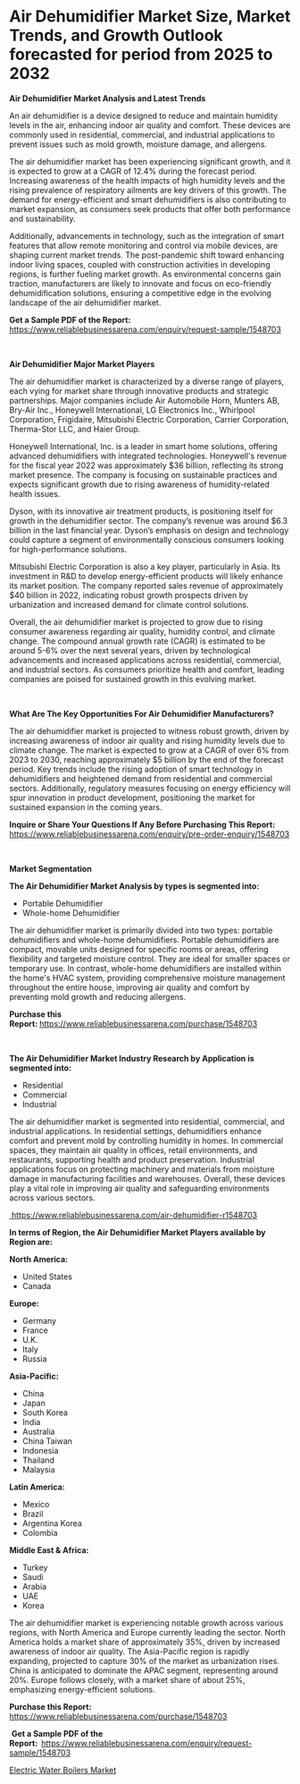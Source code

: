 <p><h1>Air Dehumidifier Market Size, Market Trends, and Growth Outlook forecasted for period from 2025 to 2032</h1></p><p><strong>Air Dehumidifier Market Analysis and Latest Trends</strong></p>
<p><p>An air dehumidifier is a device designed to reduce and maintain humidity levels in the air, enhancing indoor air quality and comfort. These devices are commonly used in residential, commercial, and industrial applications to prevent issues such as mold growth, moisture damage, and allergens. </p><p>The air dehumidifier market has been experiencing significant growth, and it is expected to grow at a CAGR of 12.4% during the forecast period. Increasing awareness of the health impacts of high humidity levels and the rising prevalence of respiratory ailments are key drivers of this growth. The demand for energy-efficient and smart dehumidifiers is also contributing to market expansion, as consumers seek products that offer both performance and sustainability.</p><p>Additionally, advancements in technology, such as the integration of smart features that allow remote monitoring and control via mobile devices, are shaping current market trends. The post-pandemic shift toward enhancing indoor living spaces, coupled with construction activities in developing regions, is further fueling market growth. As environmental concerns gain traction, manufacturers are likely to innovate and focus on eco-friendly dehumidification solutions, ensuring a competitive edge in the evolving landscape of the air dehumidifier market.</p></p>
<p><strong>Get a Sample PDF of the Report:&nbsp;</strong> <a href="https://www.reliablebusinessarena.com/enquiry/request-sample/1548703?utm_campaign=2238&utm_medium=2&utm_source=Github&utm_content=ia&utm_term=20022025&utm_id=air-dehumidifier">https://www.reliablebusinessarena.com/enquiry/request-sample/1548703</a></p>
<p>&nbsp;</p>
<p><strong>Air Dehumidifier Major Market Players</strong></p>
<p><p>The air dehumidifier market is characterized by a diverse range of players, each vying for market share through innovative products and strategic partnerships. Major companies include Air Automobile Horn, Munters AB, Bry-Air Inc., Honeywell International, LG Electronics Inc., Whirlpool Corporation, Frigidaire, Mitsubishi Electric Corporation, Carrier Corporation, Therma-Stor LLC, and Haier Group.</p><p>Honeywell International, Inc. is a leader in smart home solutions, offering advanced dehumidifiers with integrated technologies. Honeywell's revenue for the fiscal year 2022 was approximately $36 billion, reflecting its strong market presence. The company is focusing on sustainable practices and expects significant growth due to rising awareness of humidity-related health issues.</p><p>Dyson, with its innovative air treatment products, is positioning itself for growth in the dehumidifier sector. The company’s revenue was around $6.3 billion in the last financial year. Dyson’s emphasis on design and technology could capture a segment of environmentally conscious consumers looking for high-performance solutions.</p><p>Mitsubishi Electric Corporation is also a key player, particularly in Asia. Its investment in R&D to develop energy-efficient products will likely enhance its market position. The company reported sales revenue of approximately $40 billion in 2022, indicating robust growth prospects driven by urbanization and increased demand for climate control solutions.</p><p>Overall, the air dehumidifier market is projected to grow due to rising consumer awareness regarding air quality, humidity control, and climate change. The compound annual growth rate (CAGR) is estimated to be around 5-6% over the next several years, driven by technological advancements and increased applications across residential, commercial, and industrial sectors. As consumers prioritize health and comfort, leading companies are poised for sustained growth in this evolving market.</p></p>
<p>&nbsp;</p>
<p><strong>What Are The Key Opportunities For Air Dehumidifier Manufacturers?</strong></p>
<p><p>The air dehumidifier market is projected to witness robust growth, driven by increasing awareness of indoor air quality and rising humidity levels due to climate change. The market is expected to grow at a CAGR of over 6% from 2023 to 2030, reaching approximately $5 billion by the end of the forecast period. Key trends include the rising adoption of smart technology in dehumidifiers and heightened demand from residential and commercial sectors. Additionally, regulatory measures focusing on energy efficiency will spur innovation in product development, positioning the market for sustained expansion in the coming years.</p></p>
<p><strong>Inquire or Share Your Questions If Any Before Purchasing This Report:</strong> <a href="https://www.reliablebusinessarena.com/enquiry/pre-order-enquiry/1548703?utm_campaign=2238&utm_medium=2&utm_source=Github&utm_content=ia&utm_term=20022025&utm_id=air-dehumidifier">https://www.reliablebusinessarena.com/enquiry/pre-order-enquiry/1548703</a></p>
<p>&nbsp;</p>
<p><strong>Market Segmentation</strong></p>
<p><strong>The Air Dehumidifier Market Analysis by types is segmented into:</strong></p>
<p><ul><li>Portable Dehumidifier</li><li>Whole-home Dehumidifier</li></ul></p>
<p><p>The air dehumidifier market is primarily divided into two types: portable dehumidifiers and whole-home dehumidifiers. Portable dehumidifiers are compact, movable units designed for specific rooms or areas, offering flexibility and targeted moisture control. They are ideal for smaller spaces or temporary use. In contrast, whole-home dehumidifiers are installed within the home's HVAC system, providing comprehensive moisture management throughout the entire house, improving air quality and comfort by preventing mold growth and reducing allergens.</p></p>
<p><strong>Purchase this Report:&nbsp;</strong><a href="https://www.reliablebusinessarena.com/purchase/1548703?utm_campaign=2238&utm_medium=2&utm_source=Github&utm_content=ia&utm_term=20022025&utm_id=air-dehumidifier">https://www.reliablebusinessarena.com/purchase/1548703</a></p>
<p>&nbsp;</p>
<p><strong>The Air Dehumidifier Market Industry Research by Application is segmented into:</strong></p>
<p><ul><li>Residential</li><li>Commercial</li><li>Industrial</li></ul></p>
<p><p>The air dehumidifier market is segmented into residential, commercial, and industrial applications. In residential settings, dehumidifiers enhance comfort and prevent mold by controlling humidity in homes. In commercial spaces, they maintain air quality in offices, retail environments, and restaurants, supporting health and product preservation. Industrial applications focus on protecting machinery and materials from moisture damage in manufacturing facilities and warehouses. Overall, these devices play a vital role in improving air quality and safeguarding environments across various sectors.</p></p>
<p><a href="https://www.reliablebusinessarena.com/air-dehumidifier-r1548703?utm_campaign=2238&utm_medium=2&utm_source=Github&utm_content=ia&utm_term=20022025&utm_id=air-dehumidifier">&nbsp;https://www.reliablebusinessarena.com/air-dehumidifier-r1548703</a></p>
<p><strong>In terms of Region, the Air Dehumidifier Market Players available by Region are:</strong></p>
<p>
    <p> <strong> North America: </strong>
        <ul>
            <li>United States</li>
            <li>Canada</li>
        </ul>
        </p> 
    <p> <strong> Europe: </strong>
        <ul>
            <li>Germany</li>
            <li>France</li>
            <li>U.K.</li>
            <li>Italy</li>
            <li>Russia</li>
        </ul>
        </p> 
    <p> <strong> Asia-Pacific: </strong>
        <ul>
            <li>China</li>
            <li>Japan</li>
            <li>South Korea</li>
            <li>India</li>
            <li>Australia</li>
            <li>China Taiwan</li>
            <li>Indonesia</li>
            <li>Thailand</li>
            <li>Malaysia</li>
        </ul>
        </p> 
    <p> <strong> Latin America: </strong>
        <ul>
            <li>Mexico</li>
            <li>Brazil</li>
            <li>Argentina Korea</li>
            <li>Colombia</li>
        </ul>
        </p> 
    <p> <strong> Middle East & Africa: </strong>
        <ul>
            <li>Turkey</li>
            <li>Saudi</li>
            <li>Arabia</li>
            <li>UAE</li>
            <li>Korea</li>
        </ul>
    </p>
    </p>
<p><p>The air dehumidifier market is experiencing notable growth across various regions, with North America and Europe currently leading the sector. North America holds a market share of approximately 35%, driven by increased awareness of indoor air quality. The Asia-Pacific region is rapidly expanding, projected to capture 30% of the market as urbanization rises. China is anticipated to dominate the APAC segment, representing around 20%. Europe follows closely, with a market share of about 25%, emphasizing energy-efficient solutions.</p></p>
<p><strong>Purchase this Report: </strong><a href="https://www.reliablebusinessarena.com/purchase/1548703?utm_campaign=2238&utm_medium=2&utm_source=Github&utm_content=ia&utm_term=20022025&utm_id=air-dehumidifier">https://www.reliablebusinessarena.com/purchase/1548703</a></p>
<p>&nbsp;<strong>Get a Sample PDF of the Report:&nbsp;&nbsp;</strong><a href="https://www.reliablebusinessarena.com/enquiry/request-sample/1548703?utm_campaign=2238&utm_medium=2&utm_source=Github&utm_content=ia&utm_term=20022025&utm_id=air-dehumidifier">https://www.reliablebusinessarena.com/enquiry/request-sample/1548703</a></p>
<p><strong></strong></p>
<p><p><a href="https://github.com/manesros8/Market-Research-Report-List-1/blob/main/electric-water-boilers-market.md?utm_campaign=2238&utm_medium=2&utm_source=Github&utm_content=ia&utm_term=20022025&utm_id=air-dehumidifier">Electric Water Boilers Market</a></p></p>